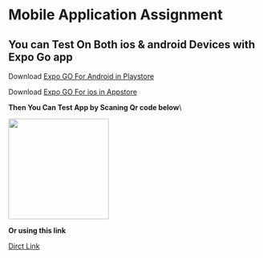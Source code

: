 # Mobile Application Assignment

## You can Test On Both ios & android Devices with Expo Go app

Download [Expo GO For Android in Playstore](https://play.google.com/store/apps/details?id=host.exp.exponent&hl=en&gl=US&pli=1)

Download [Expo GO For ios in Appstore](https://play.google.com/store/apps/details?id=host.exp.exponent&hl=en&gl=US&pli=1)

**Then You Can Test App by Scaning Qr code below**\

<img width="200" src="https://qr.expo.dev/expo-go?owner=ahmadsorann&slug=mobile-assingment&releaseChannel=default&host=exp.host"></img>


**Or using this link**


[Dirct Link](exp://exp.host/@ahmadsorann/mobile-assingment?release-channel=default)

